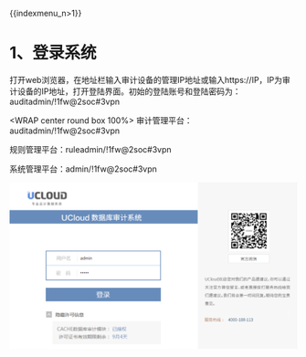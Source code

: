 {{indexmenu_n>1}}

# 1、登录系统

打开web浏览器，在地址栏输入审计设备的管理IP地址或输入https://IP，IP为审计设备的IP地址，打开登陆界面。初始的登陆账号和登陆密码为：auditadmin/\!1fw@2soc\#3vpn

<WRAP center round box 100%> 审计管理平台：auditadmin/\!1fw@2soc\#3vpn

规则管理平台：ruleadmin/\!1fw@2soc\#3vpn

系统管理平台：admin/\!1fw@2soc\#3vpn </WRAP>

![](/images/operation/manage/登录.png)
